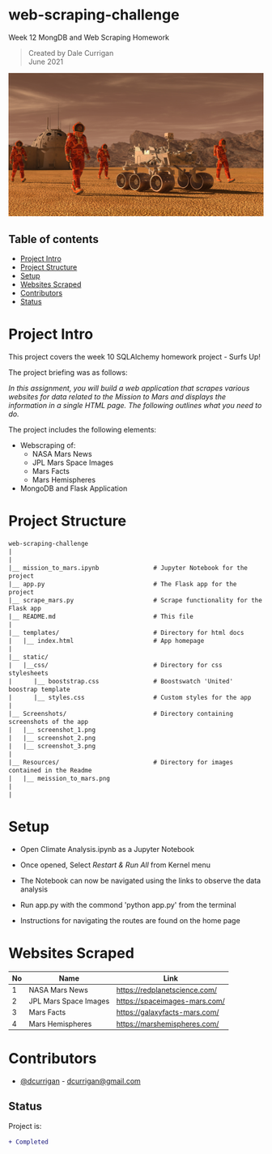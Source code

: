 # web-scraping-challenge
Week 12 MongDB and Web Scraping Homework

> Created by Dale Currigan  
> June 2021  
  
![web](/Resources/mission_to_mars.png)    

## Table of contents  
* [Project Intro](#Project-Intro)  
* [Project Structure](#Project-Structure)  
* [Setup](#Setup)  
* [Websites Scraped](#Websites-Scraped)  
* [Contributors](#Contributors)  
* [Status](#Status)  

# Project Intro
This project covers the week 10 SQLAlchemy homework project - Surfs Up!
  
The project briefing was as follows:  
  
*In this assignment, you will build a web application that scrapes various websites for data related to the Mission to Mars and displays the information in a single HTML page. The following outlines what you need to do.* 

The project includes the following elements:  
* Webscraping of:
   - NASA Mars News  
   - JPL Mars Space Images  
   - Mars Facts  
   - Mars Hemispheres  
* MongoDB and Flask Application  
  
# Project Structure  
```
web-scraping-challenge   
|  
|    
|__ mission_to_mars.ipynb               # Jupyter Notebook for the project
|__ app.py                              # The Flask app for the project 
|__ scrape_mars.py                      # Scrape functionality for the Flask app
|__ README.md                           # This file
|
|__ templates/                          # Directory for html docs
|   |__ index.html                      # App homepage
|
|__ static/                              
|   |__css/                             # Directory for css stylesheets
|      |__ booststrap.css               # Boostswatch 'United' boostrap template 
|      |__ styles.css                   # Custom styles for the app           
|
|__ Screenshots/                        # Directory containing screenshots of the app
|   |__ screenshot_1.png
|   |__ screenshot_2.png
|   |__ screenshot_3.png
|
|__ Resources/                          # Directory for images contained in the Readme   
|   |__ meission_to_mars.png                  
|
|    

``` 
  
# Setup 
  
* Open Climate Analysis.ipynb as a Jupyter Notebook  
* Once opened, Select *Restart & Run All* from Kernel menu  
* The Notebook can now be navigated using the links to observe the data analysis  
  
* Run app.py with the commond 'python app.py' from the terminal
* Instructions for navigating the routes are found on the home page   

# Websites Scraped  
  
|No|Name|Link|
|-|-|-|
|1| NASA Mars News         |https://redplanetscience.com/| 
|2| JPL Mars Space Images |https://spaceimages-mars.com/|
|3| Mars Facts                 |https://galaxyfacts-mars.com/|  
|4| Mars Hemispheres                 |https://marshemispheres.com/|  


  



    
# Contributors  
- [@dcurrigan](https://github.com/dcurrigan) - <dcurrigan@gmail.com>


## Status
Project is: 
````diff 
+ Completed
````

